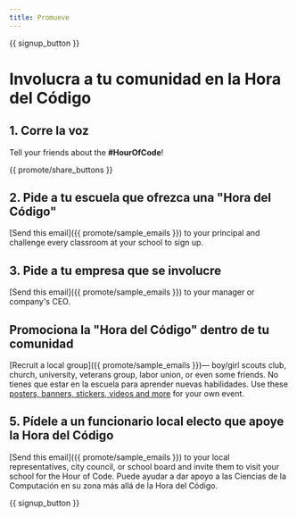 ```yaml
---
title: Promueve
---
```


{{ signup_button }}

# Involucra a tu comunidad en la Hora del Código

## 1. Corre la voz

Tell your friends about the **#HourOfCode**!

{{ promote/share_buttons }}

## 2. Pide a tu escuela que ofrezca una "Hora del Código"

[Send this email]({{ promote/sample_emails }}) to your principal and challenge every classroom at your school to sign up.

## 3. Pide a tu empresa que se involucre

[Send this email]({{ promote/sample_emails }}) to your manager or company's CEO.

## Promociona la "Hora del Código" dentro de tu comunidad

[Recruit a local group]({{ promote/sample_emails }})— boy/girl scouts club, church, university, veterans group, labor union, or even some friends. No tienes que estar en la escuela para aprender nuevas habilidades. Use these [posters, banners, stickers, videos and more](/promote/resources) for your own event.

## 5. Pídele a un funcionario local electo que apoye la Hora del Código

[Send this email]({{ promote/sample_emails }}) to your local representatives, city council, or school board and invite them to visit your school for the Hour of Code. Puede ayudar a dar apoyo a las Ciencias de la Computación en su zona más allá de la Hora del Código.

{{ signup_button }}